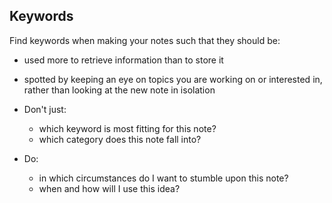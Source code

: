 ## Keywords
Find keywords when making your notes such that they should be:
- used more to retrieve information than to store it
- spotted by keeping an eye on topics you are working on or interested in, rather than looking at the new note in isolation

- Don't just:
	- which keyword is most fitting for this note?
	- which category does this note fall into?
- Do:
	- in which circumstances do I want to stumble upon this note?
	- when and how will I use this idea?